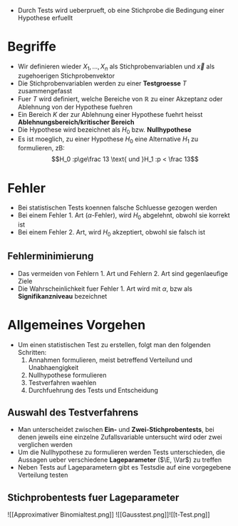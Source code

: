 - Durch Tests wird ueberprueft, ob eine Stichprobe die Bedingung einer Hypothese erfuellt
# Begriffe
- Wir definieren wieder $X_1,...,X_n$ als Stichprobenvariablen und $\vec x$ als zugehoerigen Stichprobenvektor
- Die Stichprobenvariablen werden zu einer **Testgroesse** $T$ zusammengefasst
- Fuer $T$ wird definiert, welche Bereiche von $\mathbb R$ zu einer Akzeptanz oder Ablehnung von der Hypothese fuehren
- Ein Bereich $K$ der zur Ablehnung einer Hypothese fuehrt heisst **Ablehnungsbereich/kritischer Bereich** 
- Die Hypothese wird bezeichnet als $H_0$ bzw. **Nullhypothese**
- Es ist moeglich, zu einer Hypothese $H_0$ eine Alternative $H_1$ zu formulieren, zB:
$$H_0 :p\ge\frac 13 \text{ und }H_1 :p < \frac 13$$
# Fehler
- Bei statistischen Tests koennen falsche Schluesse gezogen werden
- Bei einem Fehler 1. Art ($\alpha$-Fehler), wird $H_0$ abgelehnt, obwohl sie korrekt ist
- Bei einem Fehler 2. Art, wird $H_0$ akzeptiert, obwohl sie falsch ist
## Fehlerminimierung
- Das vermeiden von Fehlern 1. Art und Fehlern 2. Art sind gegenlaeufige Ziele
- Die Wahrscheinlichkeit fuer Fehler 1. Art wird mit $\alpha$, bzw als **Signifikanzniveau** bezeichnet
# Allgemeines Vorgehen
- Um einen statistischen Test zu erstellen, folgt man den folgenden Schritten: 
	1. Annahmen formulieren, meist betreffend Verteilund und Unabhaengigkeit
	2. Nullhypothese formulieren
	3. Testverfahren waehlen
	4. Durchfuehrung des Tests und Entscheidung
## Auswahl des Testverfahrens
- Man unterscheidet zwischen **Ein-** und **Zwei-Stichprobentests**, bei denen jeweils eine einzelne Zufallsvariable untersucht wird oder zwei verglichen werden 
- Um die Nullhypothese zu formulieren werden Tests unterschieden, die Aussagen ueber verschiedene **Lageparameter** ($\E, \Var$) zu treffen 
- Neben Tests auf Lageparametern gibt es Testsdie auf eine vorgegebene Verteilung testen
## Stichprobentests fuer Lageparameter
![[Approximativer Binomialtest.png]]
![[Gausstest.png]]![[t-Test.png]]